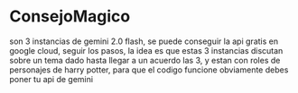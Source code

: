 # ConsejoMagico


son 3 instancias de gemini 2.0 flash, se puede conseguir la api gratis en google cloud, seguir los pasos, la idea es que estas 3 instancias discutan sobre un tema dado hasta llegar a un acuerdo las 3, y estan con roles de personajes de harry potter, para que el codigo funcione obviamente debes poner tu api de gemini 
